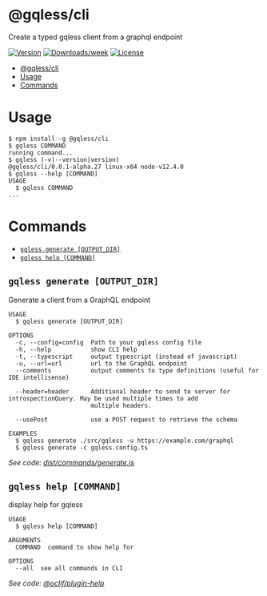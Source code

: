 # @gqless/cli

Create a typed gqless client from a graphql endpoint

[![Version](https://img.shields.io/npm/v/@gqless/cli.svg)](https://npmjs.org/package/@oclif/example-multi-ts)
[![Downloads/week](https://img.shields.io/npm/dw/@gqless/cli.svg)](https://npmjs.org/package/@oclif/example-multi-ts)
[![License](https://img.shields.io/npm/l/@oclif/example-multi-ts.svg)](https://github.com/oclif/example-multi-ts/blob/master/package.json)

<!-- toc -->
* [@gqless/cli](#gqlesscli)
* [Usage](#usage)
* [Commands](#commands)
<!-- tocstop -->

# Usage

<!-- usage -->
```sh-session
$ npm install -g @gqless/cli
$ gqless COMMAND
running command...
$ gqless (-v|--version|version)
@gqless/cli/0.0.1-alpha.27 linux-x64 node-v12.4.0
$ gqless --help [COMMAND]
USAGE
  $ gqless COMMAND
...
```
<!-- usagestop -->

# Commands

<!-- commands -->
* [`gqless generate [OUTPUT_DIR]`](#gqless-generate-output_dir)
* [`gqless help [COMMAND]`](#gqless-help-command)

## `gqless generate [OUTPUT_DIR]`

Generate a client from a GraphQL endpoint

```
USAGE
  $ gqless generate [OUTPUT_DIR]

OPTIONS
  -c, --config=config  Path to your gqless config file
  -h, --help           show CLI help
  -t, --typescript     output typescript (instead of javascript)
  -u, --url=url        url to the GraphQL endpoint
  --comments           output comments to type definitions (useful for IDE intellisense)

  --header=header      Additional header to send to server for introspectionQuery. May be used multiple times to add
                       multiple headers.

  --usePost            use a POST request to retrieve the schema

EXAMPLES
  $ gqless generate ./src/gqless -u https://example.com/graphql
  $ gqless generate -c gqless.config.ts
```

_See code: [dist/commands/generate.js](https://github.com/samdenty/gqless/blob/v0.0.1-alpha.27/dist/commands/generate.js)_

## `gqless help [COMMAND]`

display help for gqless

```
USAGE
  $ gqless help [COMMAND]

ARGUMENTS
  COMMAND  command to show help for

OPTIONS
  --all  see all commands in CLI
```

_See code: [@oclif/plugin-help](https://github.com/oclif/plugin-help/blob/v2.2.1/src/commands/help.ts)_
<!-- commandsstop -->
